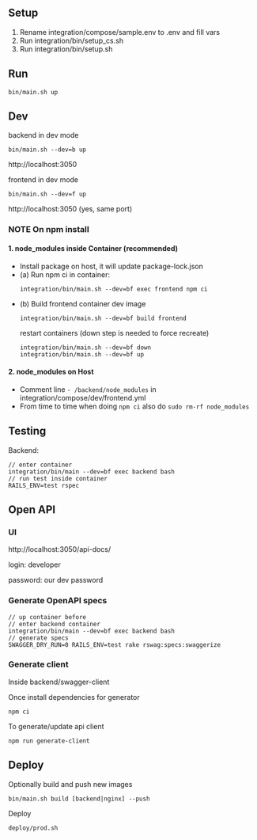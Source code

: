 ## Setup
1. Rename integration/compose/sample.env to .env and fill vars
2. Run integration/bin/setup_cs.sh
3. Run integration/bin/setup.sh

## Run

```
bin/main.sh up
```

## Dev

backend in dev mode

```
bin/main.sh --dev=b up
```
http://localhost:3050

frontend in dev mode
```
bin/main.sh --dev=f up
```
http://localhost:3050 (yes, same port)

### NOTE On npm install

#### 1. node_modules inside Container (recommended)

- Install package on host, it will update package-lock.json
- (a) Run npm ci in container:
    ```
    integration/bin/main.sh --dev=bf exec frontend npm ci
    ```
- (b) Build frontend container dev image
  ```
  integration/bin/main.sh --dev=bf build frontend
  ```
  restart containers (down step is needed to force recreate)
  ```
  integration/bin/main.sh --dev=bf down
  integration/bin/main.sh --dev=bf up  
  ```

#### 2. node_modules on Host
- Comment line ```- /backend/node_modules``` in integration/compose/dev/frontend.yml
- From time to time when doing ```npm ci``` also do ```sudo rm-rf node_modules```

## Testing
Backend:
```
// enter container
integration/bin/main --dev=bf exec backend bash
// run test inside container
RAILS_ENV=test rspec
```

## Open API

### UI
http://localhost:3050/api-docs/

login: developer

password: our dev password


### Generate OpenAPI specs

```
// up container before
// enter backend container
integration/bin/main --dev=bf exec backend bash
// generate specs
SWAGGER_DRY_RUN=0 RAILS_ENV=test rake rswag:specs:swaggerize
```

### Generate client

Inside backend/swagger-client

Once install dependencies for generator
```
npm ci
```

To generate/update api client
```
npm run generate-client
```

## Deploy
Optionally build and push new images
```
bin/main.sh build [backend|nginx] --push
```
Deploy
```
deploy/prod.sh
```
